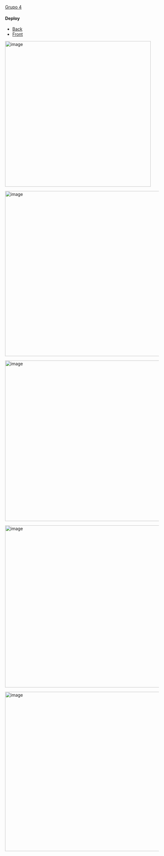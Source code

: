 [Grupo 4](https://docs.google.com/presentation/d/19FLfPgRW08aPcyAuAG3L3s3x805VmVKNbGElExZveXc/edit#slide=id.g1350b88ff3f_0_0)
#### Deploy
- [Back]()
- [Front]()

<img width="477" alt="image" src="https://github.com/iveth-cocha/Examen-Veterinaria/assets/117743828/dd94dae0-2c4c-4ee6-bcc4-043291c9522c"><br>

<img width="541" alt="image" src="https://github.com/iveth-cocha/Examen-Veterinaria/assets/117743828/648594ec-ebaa-43a5-8146-f2ed068f691f"><br>

<img width="526" alt="image" src="https://github.com/iveth-cocha/Examen-Veterinaria/assets/117743828/eedd075e-d43a-4d02-b3b1-5c5910e1b5e7"><br>

<img width="531" alt="image" src="https://github.com/iveth-cocha/Examen-Veterinaria/assets/117743828/ad2df576-6935-400b-9ea2-25ee4a7059ed"><br>

<img width="522" alt="image" src="https://github.com/iveth-cocha/Examen-Veterinaria/assets/117743828/c9d15cda-a593-4270-ad15-a0e8c94aeba2">
<br>



